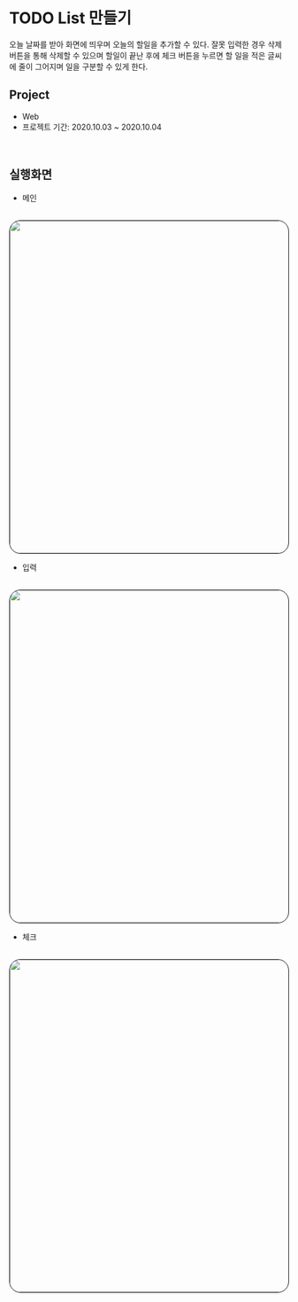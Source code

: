 # TODO List 만들기
오늘 날짜를 받아 화면에 띄우며 오늘의 할일을 추가할 수 있다. 잘못 입력한 경우 삭제 버튼을 통해 삭제할 수 있으며 할일이 끝난 후에 체크 버튼을 누르면 할 일을 적은 글씨에 줄이 그어지며 일을 구분할 수 있게 한다.
<br>

## Project
* Web
* 프로젝트 기간: 2020.10.03 ~ 2020.10.04
<br>

## 실행화면
* 메인
<br>
<img style="border: 1px solid black !important; border-radius:20px; " src="https://user-images.githubusercontent.com/61824695/133890926-674a7981-3f3d-432a-b216-78da7abb5d4d.PNG"
width="600px" />
<br>

* 입력
<br>
<img style="border: 1px solid black !important; border-radius:20px; " src="https://user-images.githubusercontent.com/61824695/133890928-562258ef-4c2a-477f-a2d6-f747f4a6f3f2.PNG"
width="600px" />   
<br>

* 체크
<br>
<img style="border: 1px solid black !important; border-radius:20px; " src="https://user-images.githubusercontent.com/61824695/133890930-32cf1208-1a23-4b8f-bbc4-c12b4dd44c07.PNG"
width="600px" />    






